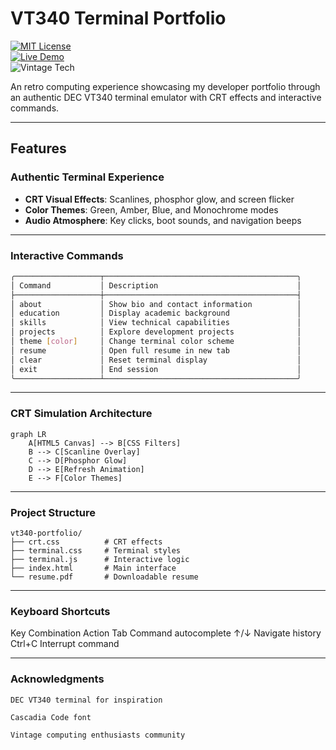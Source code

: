 # VT340 Terminal Portfolio  

[![MIT License](https://img.shields.io/badge/License-MIT-green.svg)](https://opensource.org/licenses/MIT)  
[![Live Demo](https://img.shields.io/badge/Demo-Live-blue.svg)](https://yourusername.github.io/vt340-portfolio)  
![Vintage Tech](https://img.shields.io/badge/Retro-VT340_terminal-ff69b4)  

An retro computing experience showcasing my developer portfolio through an authentic DEC VT340 terminal emulator with CRT effects and interactive commands.  

---

## Features  

### Authentic Terminal Experience  
- **CRT Visual Effects**: Scanlines, phosphor glow, and screen flicker  
- **Color Themes**: Green, Amber, Blue, and Monochrome modes  
- **Audio Atmosphere**: Key clicks, boot sounds, and navigation beeps
  
---

### Interactive Commands  
```bash
╭───────────────────┬───────────────────────────────────────────╮
│ Command           │ Description                               │
├───────────────────┼───────────────────────────────────────────┤
│ about             │ Show bio and contact information          │
│ education         │ Display academic background               │
│ skills            │ View technical capabilities               │
│ projects          │ Explore development projects              │
│ theme [color]     │ Change terminal color scheme              │
│ resume            │ Open full resume in new tab               │
│ clear             │ Reset terminal display                    │
│ exit              │ End session                               │
╰───────────────────┴───────────────────────────────────────────╯
```
---

### CRT Simulation Architecture
```mermaid
graph LR
    A[HTML5 Canvas] --> B[CSS Filters]
    B --> C[Scanline Overlay]
    C --> D[Phosphor Glow]
    D --> E[Refresh Animation]
    E --> F[Color Themes]
```
---

### Project Structure
```text
vt340-portfolio/
├── crt.css          # CRT effects
├── terminal.css     # Terminal styles
├── terminal.js      # Interactive logic
├── index.html       # Main interface
└── resume.pdf       # Downloadable resume
```
---

### Keyboard Shortcuts
Key Combination	Action
Tab	Command autocomplete
↑/↓	Navigate history
Ctrl+C	Interrupt command

---

### Acknowledgments

    DEC VT340 terminal for inspiration

    Cascadia Code font

    Vintage computing enthusiasts community
